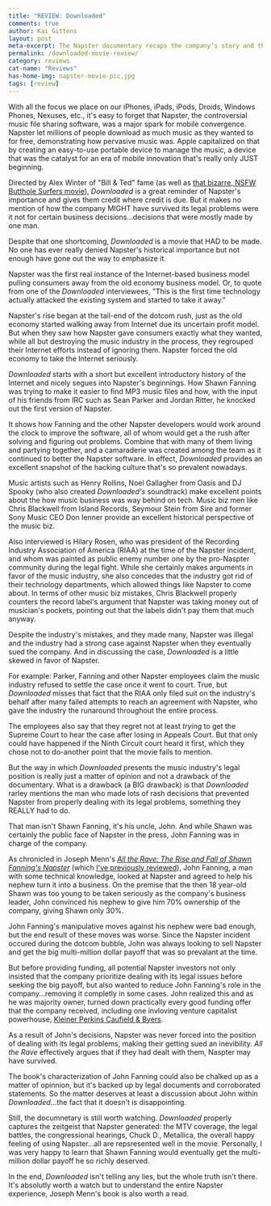 ```yaml
---
title: "REVIEW: Downloaded"
comments: true
author: Kai Gittens
layout: post
meta-excerpt: The Napster documentary recaps the company’s story and the atmosphere it created, but it doesn't tell the whole story.
permalink: /downloaded-movie-review/
category: reviews
cat-name: "Reviews"
has-home-img: napster-movie-pic.jpg
tags: [review]
---
```

With all the focus we place on our iPhones, iPads, iPods, Droids, Windows Phones, Nexuses, etc., it's easy to forget that Napster, the controversial music file sharing software, was a major spark for mobile convergence. Napster let millions of people download as much music as they wanted to for free, demonstrating how pervasive music was.  Apple capitalized on that by creating an easy-to-use portable device to manage the music, a device that was the catalyst for an era of mobile innovation that's really only JUST beginning.

Directed by Alex Winter of "Bill & Ted" fame (as well as [that bizarre, NSFW Butthole Surfers movie](https://www.youtube.com/watch?v=dBLUrDOxVX4 "Watch Butthole Surfers 'Entering Texas Bar-B-Que Movie'")), *Downloaded* is a great reminder of Napster's importance and gives them credit where credit is due. But it makes no mention of how the company MIGHT have survived its legal problems were it not for certain business decisions...decisions that were mostly made by one man.

Despite that one shortcoming, *Downloaded* is a movie that HAD to be made. No one has ever really denied Napster's historical importance but not enough have gone out the way to emphasize it.

Napster was the first real instance of the Internet-based business model pulling consumers away from the old economy business model. Or, to quote from one of the *Downloaded* interviewees, "This is the first time technology actually attacked the existing system and started to take it away."

Napster's rise began at the tail-end of the dotcom rush, just as the old economy started walking away from Internet due its uncertain profit model. But when they saw how Napster gave consumers exactly what they wanted, while all but destroying the music industry in the process, they regrouped their Internet efforts instead of ignoring them. Napster forced the old economy to take the Internet seriously.

*Downloaded* starts with a short but excellent introductory history of the Internet and nicely segues into Napster's beginnings. How Shawn Fanning was trying to make it easier to find MP3 music files and how, with the input of his friends from IRC such as Sean Parker and Jordan Ritter, he knocked out the first version of Napster.

It shows how Fanning and the other Napster developers would work around the clock to improve the software, all of whom would get a the rush after solving and figuring out problems. Combine that with many of them living and partying together, and a camaraderie was created among the team as it continued to better the Napster software.  In effect, *Downloaded* provides an excellent snapshot of the hacking culture that's so prevalent nowadays.

Music artists such as Henry Rollins, Noel Gallagher from Oasis and DJ Spooky (who also created *Downloaded's* soundtrack) make excellent points about the how music business was way behind on tech. Music biz men like Chris Blackwell from Island Records, Seymour Stein from Sire and former Sony Music CEO Don Ienner provide an excellent historical perspective of the music biz. 

Also interviewed is Hilary Rosen, who was president of the Recording Industry Association of America (RIAA) at the time of the Napster incident, and whom was painted as public enemy number one by the pro-Naspter community during the legal fight. While she certainly makes arguments in favor of the music industry, she also concedes that the industry got rid of their technology departments, which allowed things like Napster to come about. In terms of other music biz mistakes, Chris Blackwell properly counters the record label's argument that Napster was taking money out of musician's pockets, pointing out that the labels didn't pay them that much anyway.

Despite the industry's mistakes, and they made many, Napster was illegal and the industry had a strong case against Napster when they eventually sued the company. And in discussing the case, *Downloaded* is a little skewed in favor of Napster.

For example: Parker, Fanning and other Napster employees claim the music industry refused to settle the case once it went to court. True, but *Downloaded* misses that fact that the RIAA only filed suit on the industry's behalf after many failed attempts to reach an agreement with Napster, who gave the industry the runaround throughout the entire process.

The employees also say that they regret not at least *trying* to get the Supreme Court to hear the case after losing in Appeals Court. But that only could have happened if the Ninth Circuit court heard it first, which they chose not to do-another point that the movie fails to mention.

But the way in which *Downloaded* presents the music industry's legal position is really just a matter of opinion and not a drawback of the documentary. What is a drawback (a BIG drawback) is that *Downloaded* rarley mentions the man who made lots of rash decisions that prevented Napster from properly dealing with its legal problems, something they REALLY had to do.

That man isn't Shawn Fanning, it's his uncle, John. And while Shawn was certainly the public face of Napster in the press, John Fanning was in charge of the company.

As chronicled in Joseph Menn's [*All the Rave: The Rise and Fall of Shawn Fanning's Napster*](http://www.amazon.com/gp/product/0609610937/ref=as_li_qf_sp_asin_il_tl?ie=UTF8&camp=1789&creative=9325&creativeASIN=0609610937&linkCode=as2&tag=kaidez-20 "Buy 'All The Rave' at amazon.com") (which [I've previously reviewed](/books-dotcom-rush/ "Read kaidez's review of 'All the Rave'")), John Fanning, a man with some technical knowledge, looked at Napster and agreed to help his nephew turn it into a business. On the premise that the then 18 year-old Shawn was too young to be taken seriously as the company's business leader, John convinced his nephew to give him 70% ownership of the company, giving Shawn only 30%.

John Fanning's manipulative moves against his nephew were bad enough, but the end result of these moves was worse. Since the Napster incident occured during the dotcom bubble, John was always looking to sell Napster and get the big multi-million dollar payoff that was so prevalant at the time.

But before providing funding, all potential Napster investors not only insisted that the company prioritize dealing with its legal issues before seeking the big payoff, but also wanted to reduce John Fanning's role in the company...removing it completly in some cases. John realized this and as he was majority owner, turned down practically every good funding offer that the company received, including one invloving venture capitalist powerhouse, [Kleiner Perkins Caufield & Byers](http://www.kpcb.com/ "Visit the Kleiner Perkins Caufield & Byers").

As a result of John's decisions, Napster was never forced into the position of dealing with its legal problems, making their getting sued an inevibility. *All the Rave* effectively argues that if they had dealt with them, Naspter may have survived.

The book's characterization of John Fanning could also be chalked up as a matter of opinnion, but it's backed up by legal documents and corroborated statements. So the matter deserves at least a discussion about John within *Downloaded*...the fact that it doesn't is disappointing.

Still, the documnetary is still worth watching. *Downloaded* properly captures the zeitgeist that Napster generated: the MTV coverage, the legal battles, the congressional hearings, Chuck D., Metallica, the overall happy feeling of using Napster...all are repsresented well in the movie. Personally, I was very happy to learn that Shawn Fanning would eventually get the multi-million dollar payoff he so richly deserved.

In the end, *Downloaded* isn't telling any lies, but the whole truth isn't there. It's absolutly worth a watch but to understand the entire Napster experience, Joseph Menn's book is also worth a read.